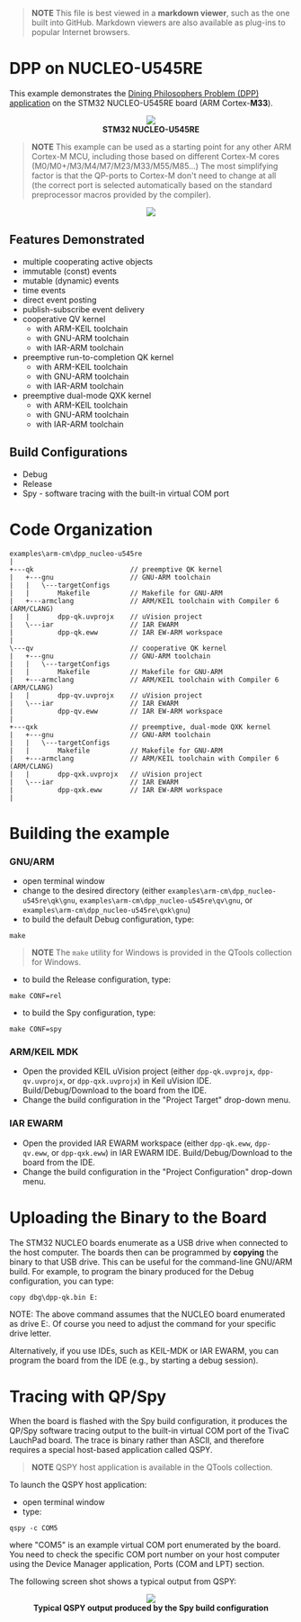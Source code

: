 > **NOTE**
This file is best viewed in a **markdown viewer**, such as the one built into GitHub. Markdown viewers are also available as plug-ins to popular Internet browsers.

# DPP on NUCLEO-U545RE
This example demonstrates the [Dining Philosophers Problem (DPP) application](https://www.state-machine.com/qpc/tut_dpp.html) on the STM32 NUCLEO-U545RE board (ARM Cortex-__M33__).

<p align="center">
<img src="stm32-nucleo-u545re.webp"/><br>
<b>STM32 NUCLEO-U545RE</b>
</p>

> **NOTE**
This example can be used as a starting point for any other ARM Cortex-M MCU, including those based on different Cortex-M cores (M0/M0+/M3/M4/M7/M23/M33/M55/M85...) The most simplifying factor is that the QP-ports to Cortex-M don't need to change at all (the correct port is selected automatically based on the standard preprocessor macros provided by the compiler).

<p align="center">
<img src="../qp_arm-cm.jpg"/>
</p>

## Features Demonstrated
- multiple cooperating active objects
- immutable (const) events
- mutable (dynamic) events
- time events
- direct event posting
- publish-subscribe event delivery
- cooperative QV kernel
  + with ARM-KEIL toolchain
  + with GNU-ARM toolchain
  + with IAR-ARM toolchain
- preemptive run-to-completion QK kernel
  + with ARM-KEIL toolchain
  + with GNU-ARM toolchain
  + with IAR-ARM toolchain
- preemptive dual-mode QXK kernel
  + with ARM-KEIL toolchain
  + with GNU-ARM toolchain
  + with IAR-ARM toolchain

## Build Configurations
- Debug
- Release
- Spy - software tracing with the built-in virtual COM port

# Code Organization
```
examples\arm-cm\dpp_nucleo-u545re
|
+---qk                        // preemptive QK kernel
|   +---gnu                   // GNU-ARM toolchain
|   |   \---targetConfigs
|   |       Makefile          // Makefile for GNU-ARM
|   +---armclang              // ARM/KEIL toolchain with Compiler 6 (ARM/CLANG)
|   |       dpp-qk.uvprojx    // uVision project
|   \---iar                   // IAR EWARM
|           dpp-qk.eww        // IAR EW-ARM workspace
|
\---qv                        // cooperative QK kernel
|   +---gnu                   // GNU-ARM toolchain
|   |   \---targetConfigs
|   |       Makefile          // Makefile for GNU-ARM
|   +---armclang              // ARM/KEIL toolchain with Compiler 6 (ARM/CLANG)
|   |       dpp-qv.uvprojx    // uVision project
|   \---iar                   // IAR EWARM
|           dpp-qv.eww        // IAR EW-ARM workspace
|
+---qxk                       // preemptive, dual-mode QXK kernel
|   +---gnu                   // GNU-ARM toolchain
|   |   \---targetConfigs
|   |       Makefile          // Makefile for GNU-ARM
|   +---armclang              // ARM/KEIL toolchain with Compiler 6 (ARM/CLANG)
|   |       dpp-qxk.uvprojx   // uVision project
|   \---iar                   // IAR EWARM
|           dpp-qxk.eww       // IAR EW-ARM workspace
|
```

# Building the example

### GNU/ARM
- open terminal window
- change to the desired directory (either `examples\arm-cm\dpp_nucleo-u545re\qk\gnu`, `examples\arm-cm\dpp_nucleo-u545re\qv\gnu`, or `examples\arm-cm\dpp_nucleo-u545re\qxk\gnu`)
- to build the default Debug configuration, type:

```
make
```

> **NOTE**
The `make` utility for Windows is provided in the QTools collection for Windows.

- to build the Release configuration, type:

```
make CONF=rel
```

- to build the Spy configuration, type:

```
make CONF=spy
```


### ARM/KEIL MDK
- Open the provided KEIL uVision project (either `dpp-qk.uvprojx`, `dpp-qv.uvprojx`, or `dpp-qxk.uvprojx`)
in Keil uVision IDE. Build/Debug/Download to the board from the IDE.
- Change the build configuration in the "Project Target" drop-down menu.


### IAR EWARM
- Open the provided IAR EWARM workspace (either `dpp-qk.eww`, `dpp-qv.eww`, or `dpp-qxk.eww`)
in IAR EWARM IDE. Build/Debug/Download to the board from the IDE.
- Change the build configuration in the "Project Configuration" drop-down menu.


# Uploading the Binary to the Board
The STM32 NUCLEO boards enumerate as a USB drive when connected to the host computer. The boards then can be programmed by **copying** the binary to that USB drive. This can be useful for the command-line GNU/ARM build. For example, to program the binary produced for the Debug configuration, you can type:

```
copy dbg\dpp-qk.bin E:
```
NOTE: The above command assumes that the NUCLEO board enumerated as drive E:. Of course you need to adjust the command for your specific drive letter.

Alternatively, if you use IDEs, such as KEIL-MDK or IAR EWARM, you can program the board from the IDE (e.g., by starting a debug session).


# Tracing with QP/Spy
When the board is flashed with the Spy build configuration, it produces the QP/Spy software tracing output to the built-in virtual COM port of the TivaC LauchPad board. The trace is binary rather than ASCII, and therefore requires a special host-based application called QSPY.

> **NOTE** QSPY host application is available in the QTools collection.

To launch the QSPY host application:
- open terminal window
- type:

```
qspy -c COM5
```

where "COM5" is an example virtual COM port enumerated by the board. You need to check the specific COM port number on your host computer using the Device Manager application, Ports (COM and LPT) section.


The following screen shot shows a typical output from QSPY:

<p align="center">
<img src="./qspy-output.png"/><br>
<b>Typical QSPY output produced by the Spy build configuration</b>
</p>

